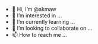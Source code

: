- 👋 Hi, I’m @akmaw
- 👀 I’m interested in ...
- 🌱 I’m currently learning ...
- 💞️ I’m looking to collaborate on ...
- 📫 How to reach me ...

<!---
akmaw/akmaw is a ✨ special ✨ repository because its `README.md` (this file) appears on your GitHub profile.
You can click the Preview link to take a look at your changes.
--->
